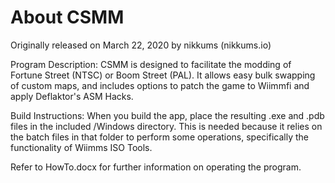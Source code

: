 # About CSMM
Originally released on March 22, 2020 by nikkums (nikkums.io)

Program Description:
CSMM is designed to facilitate the modding of Fortune Street (NTSC) or Boom Street (PAL). It allows easy bulk 
swapping of custom maps, and includes options to patch the game to Wiimmfi and apply Deflaktor's ASM Hacks.

Build Instructions:
When you build the app, place the resulting .exe and .pdb files in the included /Windows directory. 
This is needed because it relies on the batch files in that folder to perform some operations, specifically 
the functionality of Wiimms ISO Tools.

Refer to HowTo.docx for further information on operating the program.
